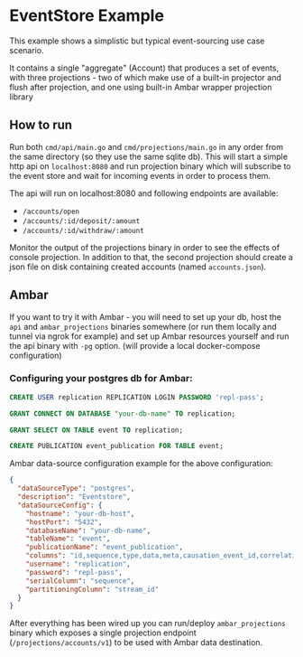 # EventStore Example

This example shows a simplistic but typical event-sourcing use case scenario.

It contains a single "aggregate" (Account) that produces a set of events, with three projections - two of which make use of a built-in projector and flush after projection,
and one using built-in Ambar wrapper projection library

## How to run

Run both `cmd/api/main.go` and `cmd/projections/main.go` in any order from the same directory (so they use the same sqlite db). This will start a simple http api on `localhost:8080` and run projection binary which will subscribe to the event store and wait for incoming events in order to process them.

The api will run on localhost:8080 and following endpoints are available:
- `/accounts/open`
- `/accounts/:id/deposit/:amount`
- `/accounts/:id/withdraw/:amount`

Monitor the output of the projections binary in order to see the effects of console projection. In addition to that, the second projection should create a json file on disk containing created accounts (named `accounts.json`).

## Ambar
If you want to try it with Ambar - you will need to set up your db, host the `api` and `ambar_projections` binaries
somewhere (or run them locally and tunnel via ngrok for example) and set up Ambar resources yourself and run the api binary with `-pg` option. (will provide a local docker-compose configuration)

### Configuring your postgres db for Ambar:

```sql
CREATE USER replication REPLICATION LOGIN PASSWORD 'repl-pass';

GRANT CONNECT ON DATABASE "your-db-name" TO replication;

GRANT SELECT ON TABLE event TO replication;

CREATE PUBLICATION event_publication FOR TABLE event;
```

Ambar data-source configuration example for the above configuration:
```json
{
  "dataSourceType": "postgres",
  "description": "Eventstore",
  "dataSourceConfig": {
    "hostname": "your-db-host",
    "hostPort": "5432",
    "databaseName": "your-db-name",
    "tableName": "event",
    "publicationName": "event_publication",
    "columns": "id,sequence,type,data,meta,causation_event_id,correlation_event_id,stream_id,stream_version,occurred_on",
    "username": "replication",
    "password": "repl-pass",
    "serialColumn": "sequence",
    "partitioningColumn": "stream_id"
  }
}
```

After everything has been wired up you can run/deploy `ambar_projections` binary which exposes a single projection endpoint
(`/projections/accounts/v1`) to be used with Ambar data destination.
